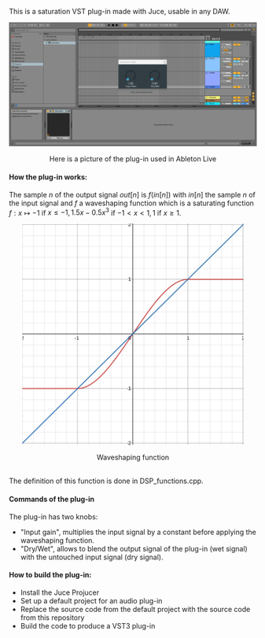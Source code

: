 This is a saturation VST plug-in made with Juce, usable in any DAW.  

 ![IMAGE!](pictures/picture1.png)
<p align="center">
Here is a picture of the plug-in used in Ableton Live
</p>



#### How the plug-in works:  
The sample $n$ of the output signal $out[n]$ is $f(in[n])$ with $in[n]$ the sample $n$ of the input signal and $f$ a waveshaping function which is a saturating function $f:  x\mapsto 
 -1$ if $x\leqslant -1, 1.5x-0.5x^{3}$ if $-1 \lt x \lt 1 ,1$ if $x \geqslant 1$.  
 
<p align="center">
  <img width="450" height="450" src="pictures/picture2.png">
</p>
<p align="center">
Waveshaping function
</p>

\
The definition of this function is done in DSP_functions.cpp.  

#### Commands of the plug-in
The plug-in has two knobs:

* "Input gain", multiplies the input signal by a constant before applying the waveshaping function.
* "Dry/Wet", allows to blend the output signal of the plug-in (wet signal) with the untouched input signal (dry signal).  

#### How to build the plug-in:  
* Install the Juce Projucer  
* Set up a default project for an audio plug-in  
* Replace the source code from the default project with the source code from this repository  
* Build the code to produce a VST3 plug-in  



